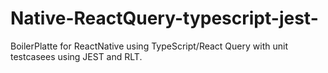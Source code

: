 # Native-ReactQuery-typescript-jest-
BoilerPlatte for ReactNative using TypeScript/React Query with unit testcasees using JEST and RLT.
